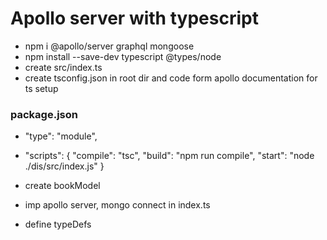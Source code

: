 # Apollo server with typescript
- npm i @apollo/server graphql mongoose
- npm install --save-dev typescript @types/node
- create src/index.ts
- create tsconfig.json in root dir and code form apollo documentation for ts setup


### package.json
-  "type": "module",
-  "scripts": {
    "compile": "tsc",
    "build": "npm run compile",
    "start": "node ./dis/src/index.js"
  }


- create bookModel
- imp apollo server, mongo connect in index.ts
- define typeDefs